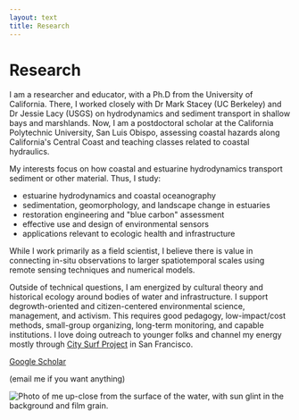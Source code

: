 ```yaml
---
layout: text
title: Research
---
```


# Research

I am a researcher and educator, with a Ph.D from the University of California. There, I worked closely with Dr Mark Stacey (UC Berkeley) and Dr Jessie Lacy (USGS) on hydrodynamics and sediment transport in shallow bays and marshlands. Now, I am a postdoctoral scholar at the California Polytechnic University, San Luis Obispo, assessing coastal hazards along California's Central Coast and teaching classes related to coastal hydraulics. 

My interests focus on how coastal and estuarine hydrodynamics transport sediment or other material. Thus, I study: 

- estuarine hydrodynamics and coastal oceanography
- sedimentation, geomorphology, and landscape change in estuaries
- restoration engineering and "blue carbon" assessment
- effective use and design of environmental sensors
- applications relevant to ecologic health and infrastructure

While I work primarily as a field scientist, I believe there is value in connecting in-situ observations to larger spatiotemporal scales using remote sensing techniques and numerical models.

Outside of technical questions, I am energized by cultural theory and historical ecology around bodies of water and infrastructure. I support degrowth-oriented and citizen-centered environmental science, management, and activism. This requires good pedagogy, low-impact/cost methods, small-group organizing, long-term monitoring, and capable institutions. I love doing outreach to younger folks and channel my energy mostly through <a href="https://www.citysurfproject.com/">City Surf Project</a> in San Francisco.

[Google Scholar](https://scholar.google.com/citations?user=1xjkTv0AAAAJ&hl=en&oi=ao)

(email me if you want anything)

<!-- ![time UTC gif](https://hookrace.net/time.gif) -->

![Photo of me up-close from the surface of the water, with sun glint in the background and film grain.](http://amphidromic.net/images/wet_selfie.jpg)

